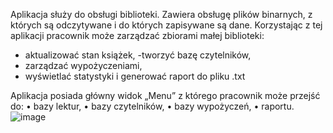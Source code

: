 Aplikacja służy do obsługi biblioteki. Zawiera obsługę plików binarnych, z których są odczytywane i do których zapisywane są dane. Korzystając z tej aplikacji pracownik może zarządzać zbiorami małej biblioteki: 
- aktualizować stan książek, 
-tworzyć bazę czytelników, 
- zarządzać wypożyczeniami,
- wyświetlać statystyki i generować raport do pliku .txt

Aplikacja posiada główny widok „Menu” z którego pracownik może przejść do: 
•	bazy lektur,
•	bazy czytelników,
•	bazy wypożyczeń,
•	raportu.
![image](https://github.com/chati112/Biblioteka/assets/133596038/22de61b6-5264-41c7-8714-facaa23a1ee8)
